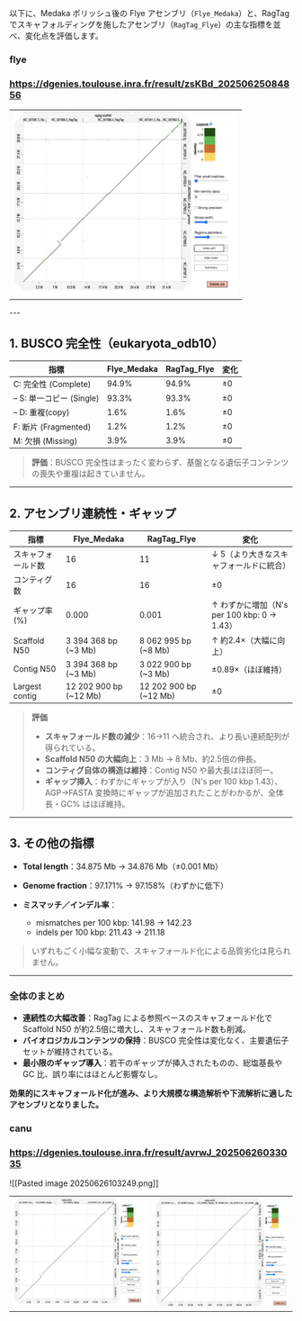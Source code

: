 以下に、Medaka ポリッシュ後の Flye アセンブリ（`Flye_Medaka`）と、RagTag でスキャフォルディングを施したアセンブリ（`RagTag_Flye`）の主な指標を並べ、変化点を評価します。

### flye
### https://dgenies.toulouse.inra.fr/result/zsKBd_20250625084856
<table>
  <tr>
    <td><img src="../../Pasted image 20250625161133.png" width="400"></td>
  </tr>
</table>
---

## 1. BUSCO 完全性（eukaryota\_odb10）

| 指標                  | Flye\_Medaka | RagTag\_Flye | 変化 |
| ------------------- | ------------ | ------------ | -- |
| C: 完全性 (Complete)   | 94.9%        | 94.9%        | ±0 |
| – S: 単一コピー (Single) | 93.3%        | 93.3%        | ±0 |
| – D: 重複(copy)       | 1.6%         | 1.6%         | ±0 |
| F: 断片 (Fragmented)  | 1.2%         | 1.2%         | ±0 |
| M: 欠損 (Missing)     | 3.9%         | 3.9%         | ±0 |

> **評価**：BUSCO 完全性はまったく変わらず、基盤となる遺伝子コンテンツの喪失や重複は起きていません。

---

## 2. アセンブリ連続性・ギャップ

| 指標             | Flye\_Medaka            | RagTag\_Flye            | 変化                                  |
| -------------- | ----------------------- | ----------------------- | ----------------------------------- |
| スキャフォールド数      | 16                      | 11                      | ↓ 5（より大きなスキャフォールドに統合）               |
| コンティグ数         | 16                      | 16                      | ±0                                  |
| ギャップ率 (%)      | 0.000                   | 0.001                   | ↑ わずかに増加（N's per 100 kbp: 0 → 1.43） |
| Scaffold N50   | 3 394 368 bp (\~3 Mb)   | 8 062 995 bp (\~8 Mb)   | ↑ 約2.4×（大幅に向上）                      |
| Contig N50     | 3 394 368 bp (\~3 Mb)   | 3 022 900 bp (\~3 Mb)   | ±0.89×（ほぼ維持）                        |
| Largest contig | 12 202 900 bp (\~12 Mb) | 12 202 900 bp (\~12 Mb) | ±0                                  |

> **評価**
>
> * **スキャフォールド数の減少**：16→11 へ統合され、より長い連続配列が得られている。
> * **Scaffold N50 の大幅向上**：3 Mb → 8 Mb、約2.5倍の伸長。
> * **コンティグ自体の構造は維持**：Contig N50 や最大長はほぼ同一。
> * **ギャップ挿入**：わずかにギャップが入り（N's per 100 kbp 1.43）、AGP→FASTA 変換時にギャップが追加されたことがわかるが、全体長・GC% はほぼ維持。

---

## 3. その他の指標

* **Total length**：34.875 Mb → 34.876 Mb（±0.001 Mb）
* **Genome fraction**：97.171% → 97.158%（わずかに低下）
* **ミスマッチ／インデル率**：

  * mismatches per 100 kbp: 141.98 → 142.23
  * indels per 100 kbp: 211.43 → 211.18

> いずれもごく小幅な変動で、スキャフォールド化による品質劣化は見られません。

---

### 全体のまとめ

* **連続性の大幅改善**：RagTag による参照ベースのスキャフォールド化で Scaffold N50 が約2.5倍に増大し、スキャフォールド数も削減。
* **バイオロジカルコンテンツの保持**：BUSCO 完全性は変化なく、主要遺伝子セットが維持されている。
* **最小限のギャップ導入**：若干のギャップが挿入されたものの、総塩基長や GC 比、誤り率にはほとんど影響なし。

**効果的にスキャフォールド化が進み、より大規模な構造解析や下流解析に適したアセンブリとなりました。**





### canu
### https://dgenies.toulouse.inra.fr/result/avrwJ_20250626033035

![[Pasted image 20250626103249.png]]



<table>
  <tr>
    <td><img src="../../Pasted image 20250625161133.png" width="400"></td>
    <td><img src="../../Pasted image 20250626103249.png" width="400"></td>
  </tr>
</table>